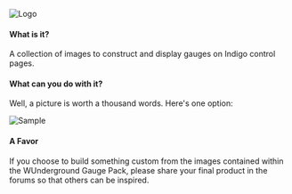 ![Logo](https://github.com/DaveL17/WUnderground_Gauge_Pack/wiki/img/WGP_Logo.png)

#### What is it?
A collection of images to construct and display gauges on Indigo control pages.

#### What can you do with it?
Well, a picture is worth a thousand words. Here's one option:  

![Sample](https://github.com/DaveL17/WUnderground_Gauge_Pack/wiki/img/sample.png)

#### A Favor
If you choose to build something custom from the images contained within the WUnderground Gauge Pack, please share 
your final product in the forums so that others can be inspired.
